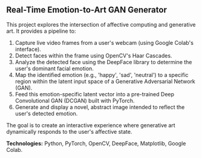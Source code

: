 ## Real-Time Emotion-to-Art GAN Generator

This project explores the intersection of affective computing and generative art. It provides a pipeline to:

1.  Capture live video frames from a user's webcam (using Google Colab's interface).
2.  Detect faces within the frame using OpenCV's Haar Cascades.
3.  Analyze the detected face using the DeepFace library to determine the user's dominant facial emotion.
4.  Map the identified emotion (e.g., 'happy', 'sad', 'neutral') to a specific region within the latent input space of a Generative Adversarial Network (GAN).
5.  Feed this emotion-specific latent vector into a pre-trained Deep Convolutional GAN (DCGAN) built with PyTorch.
6.  Generate and display a novel, abstract image intended to reflect the user's detected emotion.

The goal is to create an interactive experience where generative art dynamically responds to the user's affective state.

**Technologies:** Python, PyTorch, OpenCV, DeepFace, Matplotlib, Google Colab.
